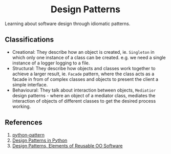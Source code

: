 <h1 align="center" > Design Patterns </h1>
Learning about software design through idiomatic patterns.

## Classifications
- Creational: They describe how an object is created, ie. `Singleton` in which only one instance of a class can be created. e.g. we need a single instance of a logger logging to a file.
- Structural: They describe how objects and classes work together to achieve a larger result, ie. `Facade` pattern, where the class acts as a facade in from of complex classes and objects to present the client a simple interface.
- Behavioural: They talk about interaction between objects, `Mediatior` design patterns - where an object of a mediator class, mediates the interaction of objects of different classes to get the desired process working. 


## References
1. [python-pattern](https://github.com/faif/python-patterns)
2. [Design Patterns in Python](http://kennison.name/files/zopestore/uploads/python/DesignPatternsInPython_ver0.1.pdf)
3. [Design Patterns, Elements of Reusable OO Software](https://sophia.javeriana.edu.co/~cbustaca/docencia/DSBP-2018-01/recursos/Erich%20Gamma,%20Richard%20Helm,%20Ralph%20Johnson,%20John%20M.%20Vlissides-Design%20Patterns_%20Elements%20of%20Reusable%20Object-Oriented%20Software%20%20-Addison-Wesley%20Professional%20(1994).pdf)

